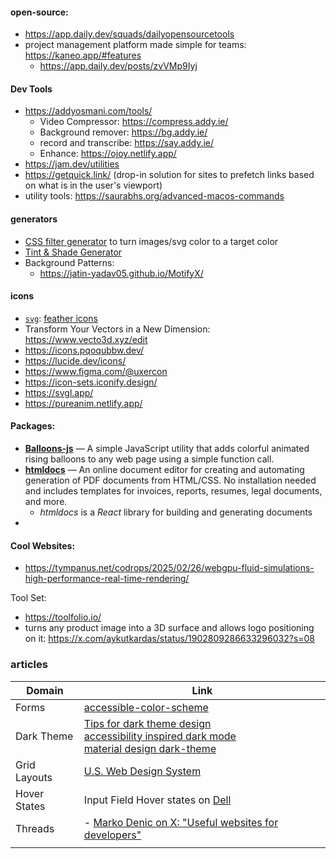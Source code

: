
#### open-source:
- https://app.daily.dev/squads/dailyopensourcetools
- project management platform made simple for teams: https://kaneo.app/#features
	- https://app.daily.dev/posts/zvVMp9Iyj

#### Dev Tools
- https://addyosmani.com/tools/
	- Video Compressor: https://compress.addy.ie/
	- Background remover: https://bg.addy.ie/
	- record and transcribe: https://say.addy.ie/
	- Enhance: https://ojoy.netlify.app/
- https://jam.dev/utilities
- https://getquick.link/ (drop-in solution for sites to prefetch links based on what is in the user's viewport)
- utility tools: https://saurabhs.org/advanced-macos-commands

#### generators
- [CSS filter generator](https://codepen.io/sosuke/full/Pjoqqp) to turn images/svg color to a target color
- [Tint & Shade Generator](https://maketintsandshades.com/)
- Background Patterns:
	- https://jatin-yadav05.github.io/MotifyX/

#### icons
- [`svg`](./assets/svg/): [feather icons](https://feathericons.com/)
- Transform Your Vectors in a New Dimension: https://www.vecto3d.xyz/edit
- https://icons.pqoqubbw.dev/
- https://lucide.dev/icons/
- https://www.figma.com/@uxercon
- https://icon-sets.iconify.design/
- https://svgl.app/
- https://pureanim.netlify.app/

#### Packages:
- [**Balloons-js**](https://webtoolsweekly.us5.list-manage.com/track/click?u=ea228d7061e8bbfa8639666ad&id=62185b6def&e=77c4888ebe) — A simple JavaScript utility that adds colorful animated rising balloons to any web page using a simple function call.
- [**htmldocs**](https://webtoolsweekly.us5.list-manage.com/track/click?u=ea228d7061e8bbfa8639666ad&id=d6da5d48b7&e=77c4888ebe) — An online document editor for creating and automating generation of PDF documents from HTML/CSS. No installation needed and includes templates for invoices, reports, resumes, legal documents, and more.
	- *htmldocs* is a *React* library for building and generating documents
- 
#### Cool Websites:
- https://tympanus.net/codrops/2025/02/26/webgpu-fluid-simulations-high-performance-real-time-rendering/

Tool Set:
- https://toolfolio.io/
- turns any product image into a 3D surface and allows logo positioning on it: https://x.com/aykutkardas/status/1902809286633296032?s=08

### articles

| Domain       | Link                                                                                                                                                                                                                                                                                                                              |
| ------------ | --------------------------------------------------------------------------------------------------------------------------------------------------------------------------------------------------------------------------------------------------------------------------------------------------------------------------------- |
| Forms        | [accessible-color-scheme](https://medium.com/envoy-design/how-to-design-an-accessible-color-scheme-4a13ca12c92b)                                                                                                                                                                                                                  |
| Dark Theme   | [Tips for dark theme design](https://uxplanet.org/8-tips-for-dark-theme-design-8dfc2f8f7ab6) <br>[accessibility inspired dark mode](https://www.habaneroconsulting.com/stories/insights/2021/accessibility-inspired-dark-mode) <br>[material design dark-theme](https://material.io/design/color/dark-theme.html#properties) <br> |
| Grid Layouts | [U.S. Web Design System](https://designsystem.digital.gov/utilities/layout-grid/)                                                                                                                                                                                                                                                 |
| Hover States | Input Field Hover states on [Dell](https://www.dell.com/support/home/en-in/product-support/servicetag/0-U3BWUHowYmlBNTE0eVpycGVmSEZ4dz090/drivers)                                                                                                                                                                                |
| Threads      | - [Marko Denic on X: "Useful websites for developers"](https://x.com/denicmarko/status/1862813252385689972)                                                                                                                                                                                                                       |
|              |                                                                                                                                                                                                                                                                                                                                   |


